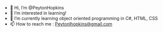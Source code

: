 - 👋 Hi, I’m @PeytonHopkins
- 👀 I’m interested in learning!
- 🌱 I’m currently learning object oriented programming in C#, HTML, CSS
- 📫 How to reach me : Peytonlhopkins@gmail.com
